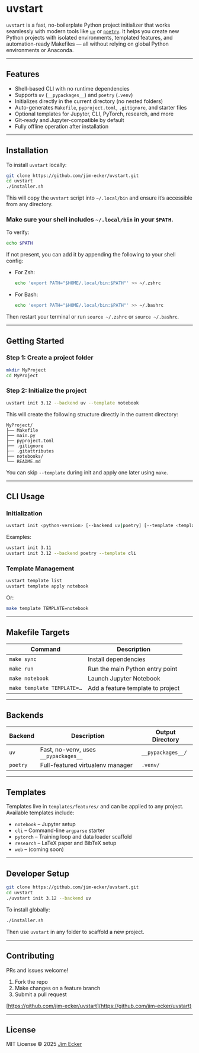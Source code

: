 # uvstart

`uvstart` is a fast, no-boilerplate Python project initializer that works seamlessly with modern tools like [`uv`](https://github.com/astral-sh/uv) or [`poetry`](https://python-poetry.org/). It helps you create new Python projects with isolated environments, templated features, and automation-ready Makefiles — all without relying on global Python environments or Anaconda.

---

## Features

- Shell-based CLI with no runtime dependencies
- Supports `uv` (`__pypackages__`) and `poetry` (`.venv`)
- Initializes directly in the current directory (no nested folders)
- Auto-generates `Makefile`, `pyproject.toml`, `.gitignore`, and starter files
- Optional templates for Jupyter, CLI, PyTorch, research, and more
- Git-ready and Jupyter-compatible by default
- Fully offline operation after installation

---

## Installation

To install `uvstart` locally:

```bash
git clone https://github.com/jim-ecker/uvstart.git
cd uvstart
./installer.sh
```

This will copy the `uvstart` script into `~/.local/bin` and ensure it’s accessible from any directory.

### Make sure your shell includes `~/.local/bin` in your `$PATH`.

To verify:

```bash
echo $PATH
```

If not present, you can add it by appending the following to your shell config:

- For Zsh:
  ```bash
  echo 'export PATH="$HOME/.local/bin:$PATH"' >> ~/.zshrc
  ```
- For Bash:
  ```bash
  echo 'export PATH="$HOME/.local/bin:$PATH"' >> ~/.bashrc
  ```

Then restart your terminal or run `source ~/.zshrc` or `source ~/.bashrc`.

---

## Getting Started

### Step 1: Create a project folder

```bash
mkdir MyProject
cd MyProject
```

### Step 2: Initialize the project

```bash
uvstart init 3.12 --backend uv --template notebook
```

This will create the following structure directly in the current directory:

```
MyProject/
├── Makefile
├── main.py
├── pyproject.toml
├── .gitignore
├── .gitattributes
├── notebooks/
└── README.md
```

You can skip `--template` during init and apply one later using `make`.

---

## CLI Usage

### Initialization

```bash
uvstart init <python-version> [--backend uv|poetry] [--template <template-name>]
```

Examples:

```bash
uvstart init 3.11
uvstart init 3.12 --backend poetry --template cli
```

### Template Management

```bash
uvstart template list
uvstart template apply notebook
```

Or:

```bash
make template TEMPLATE=notebook
```

---

## Makefile Targets

| Command                     | Description                          |
|----------------------------|--------------------------------------|
| `make sync`                | Install dependencies                 |
| `make run`                 | Run the main Python entry point      |
| `make notebook`            | Launch Jupyter Notebook              |
| `make template TEMPLATE=…` | Add a feature template to project    |

---

## Backends

| Backend | Description                          | Output Directory     |
|---------|--------------------------------------|----------------------|
| `uv`    | Fast, no-venv, uses `__pypackages__` | `__pypackages__/`    |
| `poetry`| Full-featured virtualenv manager     | `.venv/`             |

---

## Templates

Templates live in `templates/features/` and can be applied to any project. Available templates include:

- `notebook` – Jupyter setup
- `cli` – Command-line `argparse` starter
- `pytorch` – Training loop and data loader scaffold
- `research` – LaTeX paper and BibTeX setup
- `web` – (coming soon)

---

## Developer Setup

```bash
git clone https://github.com/jim-ecker/uvstart.git
cd uvstart
./uvstart init 3.12 --backend uv
```

To install globally:
```bash
./installer.sh
```

Then use `uvstart` in any folder to scaffold a new project.

---

## Contributing

PRs and issues welcome!

1. Fork the repo
2. Make changes on a feature branch
3. Submit a pull request

[https://github.com/jim-ecker/uvstart](https://github.com/jim-ecker/uvstart)

---

## License

MIT License © 2025 [Jim Ecker](https://github.com/jim-ecker)
